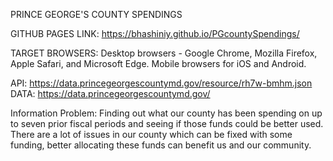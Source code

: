 PRINCE GEORGE'S COUNTY SPENDINGS

GITHUB PAGES LINK: https://bhashiniy.github.io/PGcountySpendings/
 
TARGET BROWSERS: Desktop browsers - Google Chrome, Mozilla Firefox, Apple Safari, and Microsoft Edge.
Mobile browsers for iOS and Android.

API: https://data.princegeorgescountymd.gov/resource/rh7w-bmhm.json
DATA: https://data.princegeorgescountymd.gov/

Information Problem: Finding out what our county has been spending on up to seven prior fiscal periods and seeing if those funds could be better used. There are a lot of issues in our county which can be fixed with some funding, better allocating these funds can benefit us and our community.
